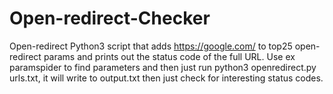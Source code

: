 # Open-redirect-Checker

Open-redirect Python3 script that adds https://google.com/ to top25 open-redirect params and prints out the status code of the full URL.
Use ex paramspider to find parameters and then just run python3 openredirect.py urls.txt, it will write to output.txt then just check for interesting status codes.
